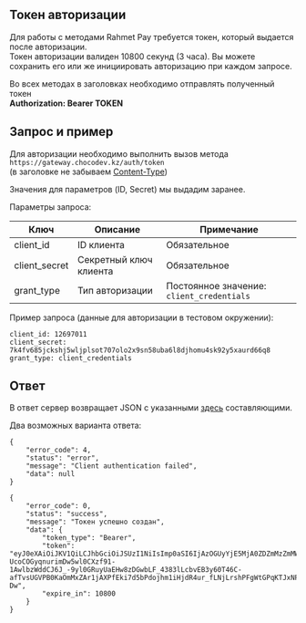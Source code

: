 ## Токен авторизации

Для работы с методами Rahmet Pay требуется токен, который выдается после авторизации.  
Токен авторизации валиден 10800 секунд (3 часа). Вы можете сохранить его или же инициировать авторизацию при каждом запросе.  

Во всех методах в заголовках необходимо отправлять полученный токен  
**Authorization: Bearer TOKEN**

## Запрос и пример

Для авторизации необходимо выполнить вызов метода  
`https://gateway.chocodev.kz/auth/token`  
(в заголовке не забываем [Content-Type](/#_3))

Значения для параметров (ID, Secret) мы выдадим заранее.

Параметры запроса:

Ключ | Описание | Примечание
--- | --- | ---
client_id | ID клиента | Обязательное
client_secret | Секретный ключ клиента | Обязательное
grant_type | Тип авторизации | Постоянное значение: `client_credentials`

Пример запроса (данные для авторизации в тестовом окружении): 
```
client_id: 12697011
client_secret: 7k4fv685jckshj5wljplsot707olo2x9sn58uba6l8djhomu4sk92y5xaurd66q8
grant_type: client_credentials
```
## Ответ

В ответ сервер возвращает JSON с указанными [здесь](/#_4) составляющими.  

Два возможных варианта ответа: 
```
{
    "error_code": 4,
    "status": "error",
    "message": "Client authentication failed",
    "data": null
}
```
```
{
    "error_code": 0,
    "status": "success",
    "message": "Токен успешно создан",
    "data": {
        "token_type": "Bearer",
        "token": "eyJ0eXAiOiJKV1QiLCJhbGciOiJSUzI1NiIsImp0aSI6IjAzOGUyYjE5MjA0ZDZmMzZmMWFlNzBhZTZmODAwZTc5YjM3ZWQ1ZjRlZTA0OGRhYzk5NjUxZGYyYzMzODZjMjg0MDIyZGY4Zjk3MTkxYzc3In0.eyJhdWQiOiIxMjYxMDY3MiIsImp0aSI6IjAzOGUyYjE5MjA0ZDZmMzZmMWFlNzBhZTZmODAwZTc5YjM3ZWQ1ZjRlZTA0OGRhYzk5NjUxZGYyYzMzODZjMjg0MDIyZGY4Zjk3MTkxYzc3IiwiaWF0IjoxNTY4NzE3MzIyLCJuYmYiOjE1Njg3MTczMjIsImV4cCI6MTU2ODcyODEyMiwic3ViIjoiMTI2MTA2NzIiLCJzY29wZXMiOlsyMF19.cKHDxuMDJnme9Foh3xaXJ0Edg_0woVBDPHQSpyDxQDnvTC5TrlVT3q3mw8gZJn_yyJ8ldP6RxKyfIqWvpcTPgFOa818K6x9XYA64LjmLvMxDM9O1XSklJAOqiYVKUCLdSubK_Lj1RWejNLeSPn73WE4MfpOC1LRkktNAPCLudJfO0-UcoCOGyqnurimDw5wl0CXzf91-1AwlbzWddCJ6J_-9yl0GRuyUaEHw8zDGwbLF_4383lLcbvEB3y60T46C-afTvsUGVPB0KaOmMxZAr1jAXPfEki7d5bPdojhm1iHjdR4ur_fLNjLrshPFgWtGPqKTJxNPFoA0iWswF2F-Dw",
        "expire_in": 10800
    }
}
```